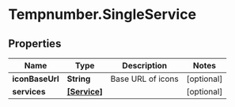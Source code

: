 # Tempnumber.SingleService

## Properties

Name | Type | Description | Notes
------------ | ------------- | ------------- | -------------
**iconBaseUrl** | **String** | Base URL of icons | [optional] 
**services** | [**[Service]**](Service.md) |  | [optional] 


